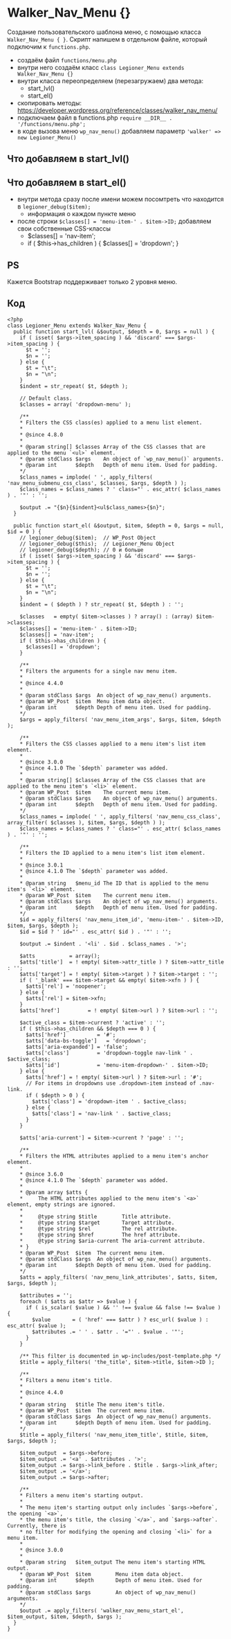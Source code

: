 # Walker_Nav_Menu {}
Создание пользовательского шаблона меню, с помощью класса `Walker_Nav_Menu { }`. Скрипт напишем в отдельном файле, который подключим к `functions.php`.

- создаём файл `functions/menu.php`
- внутри него создаём класс `class Legioner_Menu extends Walker_Nav_Menu {}`
- внутри класса переопределяем (перезагружаем) два метода:
  - start_lvl()
  - start_el()
- скопировать методы: https://developer.wordpress.org/reference/classes/walker_nav_menu/
- подключаем файл в functions.php `require __DIR__ . '/functions/menu.php';`
- в коде вызова меню `wp_nav_menu()` добавляем параметр `'walker' => new Legioner_Menu()`

## Что добавляем в start_lvl()
## Что добавляем в start_el()
- внутри метода сразу после имени можем посомтреть что находится в `legioner_debug($item);`
  - информация о каждом пункте меню
- после строки `$classes[] = 'menu-item-' . $item->ID;` добавляем свои собственные CSS-классы
  - $classes[] = 'nav-item';
  - if ( $this->has_children ) { $classes[] = 'dropdown'; }

## PS
Кажется Bootstrap поддерживает только 2 уровня меню.

## Код

    <?php
    class Legioner_Menu extends Walker_Nav_Menu {
      public function start_lvl( &$output, $depth = 0, $args = null ) {
        if ( isset( $args->item_spacing ) && 'discard' === $args->item_spacing ) {
          $t = '';
          $n = '';
        } else {
          $t = "\t";
          $n = "\n";
        }
        $indent = str_repeat( $t, $depth );

        // Default class.
        $classes = array( 'dropdown-menu' );

        /**
        * Filters the CSS class(es) applied to a menu list element.
        *
        * @since 4.8.0
        *
        * @param string[] $classes Array of the CSS classes that are applied to the menu `<ul>` element.
        * @param stdClass $args    An object of `wp_nav_menu()` arguments.
        * @param int      $depth   Depth of menu item. Used for padding.
        */
        $class_names = implode( ' ', apply_filters( 'nav_menu_submenu_css_class', $classes, $args, $depth ) );
        $class_names = $class_names ? ' class="' . esc_attr( $class_names ) . '"' : '';

        $output .= "{$n}{$indent}<ul$class_names>{$n}";
      }
      
      public function start_el( &$output, $item, $depth = 0, $args = null, $id = 0 ) {
        // legioner_debug($item);  // WP_Post Object
        // legioner_debug($this);  // Legioner_Menu Object
        // legioner_debug($depth); // 0 и больше
        if ( isset( $args->item_spacing ) && 'discard' === $args->item_spacing ) {
          $t = '';
          $n = '';
        } else {
          $t = "\t";
          $n = "\n";
        }
        $indent = ( $depth ) ? str_repeat( $t, $depth ) : '';

        $classes   = empty( $item->classes ) ? array() : (array) $item->classes;
        $classes[] = 'menu-item-' . $item->ID;
        $classes[] = 'nav-item';
        if ( $this->has_children ) {
          $classes[] = 'dropdown';
        }

        /**
        * Filters the arguments for a single nav menu item.
        *
        * @since 4.4.0
        *
        * @param stdClass $args  An object of wp_nav_menu() arguments.
        * @param WP_Post  $item  Menu item data object.
        * @param int      $depth Depth of menu item. Used for padding.
        */
        $args = apply_filters( 'nav_menu_item_args', $args, $item, $depth );

        /**
        * Filters the CSS classes applied to a menu item's list item element.
        *
        * @since 3.0.0
        * @since 4.1.0 The `$depth` parameter was added.
        *
        * @param string[] $classes Array of the CSS classes that are applied to the menu item's `<li>` element.
        * @param WP_Post  $item    The current menu item.
        * @param stdClass $args    An object of wp_nav_menu() arguments.
        * @param int      $depth   Depth of menu item. Used for padding.
        */
        $class_names = implode( ' ', apply_filters( 'nav_menu_css_class', array_filter( $classes ), $item, $args, $depth ) );
        $class_names = $class_names ? ' class="' . esc_attr( $class_names ) . '"' : '';

        /**
        * Filters the ID applied to a menu item's list item element.
        *
        * @since 3.0.1
        * @since 4.1.0 The `$depth` parameter was added.
        *
        * @param string   $menu_id The ID that is applied to the menu item's `<li>` element.
        * @param WP_Post  $item    The current menu item.
        * @param stdClass $args    An object of wp_nav_menu() arguments.
        * @param int      $depth   Depth of menu item. Used for padding.
        */
        $id = apply_filters( 'nav_menu_item_id', 'menu-item-' . $item->ID, $item, $args, $depth );
        $id = $id ? ' id="' . esc_attr( $id ) . '"' : '';

        $output .= $indent . '<li' . $id . $class_names . '>';

        $atts           = array();
        $atts['title']  = ! empty( $item->attr_title ) ? $item->attr_title : '';
        $atts['target'] = ! empty( $item->target ) ? $item->target : '';
        if ( '_blank' === $item->target && empty( $item->xfn ) ) {
          $atts['rel'] = 'noopener';
        } else {
          $atts['rel'] = $item->xfn;
        }
        $atts['href']         = ! empty( $item->url ) ? $item->url : '';

        $active_class = $item->current ? 'active' : '';
        if ( $this->has_children && $depth === 0 ) {
          $atts['href']          = '#';
          $atts['data-bs-toggle']   = 'dropdown';
          $atts['aria-expanded'] = 'false';
          $atts['class']         = 'dropdown-toggle nav-link ' . $active_class;
          $atts['id']            = 'menu-item-dropdown-' . $item->ID;
        } else {
          $atts['href'] = ! empty( $item->url ) ? $item->url : '#';
          // For items in dropdowns use .dropdown-item instead of .nav-link.
          if ( $depth > 0 ) {
            $atts['class'] = 'dropdown-item ' . $active_class;
          } else {
            $atts['class'] = 'nav-link ' . $active_class;
          }
        }

        $atts['aria-current'] = $item->current ? 'page' : '';

        /**
        * Filters the HTML attributes applied to a menu item's anchor element.
        *
        * @since 3.6.0
        * @since 4.1.0 The `$depth` parameter was added.
        *
        * @param array $atts {
        *     The HTML attributes applied to the menu item's `<a>` element, empty strings are ignored.
        *
        *     @type string $title        Title attribute.
        *     @type string $target       Target attribute.
        *     @type string $rel          The rel attribute.
        *     @type string $href         The href attribute.
        *     @type string $aria-current The aria-current attribute.
        * }
        * @param WP_Post  $item  The current menu item.
        * @param stdClass $args  An object of wp_nav_menu() arguments.
        * @param int      $depth Depth of menu item. Used for padding.
        */
        $atts = apply_filters( 'nav_menu_link_attributes', $atts, $item, $args, $depth );

        $attributes = '';
        foreach ( $atts as $attr => $value ) {
          if ( is_scalar( $value ) && '' !== $value && false !== $value ) {
            $value       = ( 'href' === $attr ) ? esc_url( $value ) : esc_attr( $value );
            $attributes .= ' ' . $attr . '="' . $value . '"';
          }
        }

        /** This filter is documented in wp-includes/post-template.php */
        $title = apply_filters( 'the_title', $item->title, $item->ID );

        /**
        * Filters a menu item's title.
        *
        * @since 4.4.0
        *
        * @param string   $title The menu item's title.
        * @param WP_Post  $item  The current menu item.
        * @param stdClass $args  An object of wp_nav_menu() arguments.
        * @param int      $depth Depth of menu item. Used for padding.
        */
        $title = apply_filters( 'nav_menu_item_title', $title, $item, $args, $depth );

        $item_output  = $args->before;
        $item_output .= '<a' . $attributes . '>';
        $item_output .= $args->link_before . $title . $args->link_after;
        $item_output .= '</a>';
        $item_output .= $args->after;

        /**
        * Filters a menu item's starting output.
        *
        * The menu item's starting output only includes `$args->before`, the opening `<a>`,
        * the menu item's title, the closing `</a>`, and `$args->after`. Currently, there is
        * no filter for modifying the opening and closing `<li>` for a menu item.
        *
        * @since 3.0.0
        *
        * @param string   $item_output The menu item's starting HTML output.
        * @param WP_Post  $item        Menu item data object.
        * @param int      $depth       Depth of menu item. Used for padding.
        * @param stdClass $args        An object of wp_nav_menu() arguments.
        */
        $output .= apply_filters( 'walker_nav_menu_start_el', $item_output, $item, $depth, $args );
      }
    }